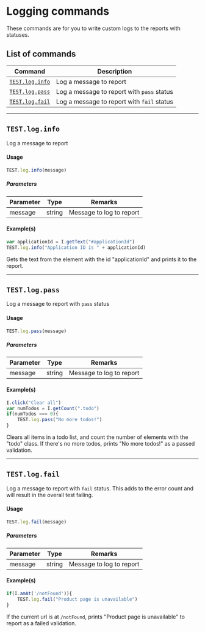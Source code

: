 # Logging commands

These commands are for you to write custom logs to the reports with statuses.

## List of commands

| Command | Description |
|---------|-------------|
| [`TEST.log.info`](logging.md#testloginfo) | Log a message to report |
| [`TEST.log.pass`](logging.md#testlogpass) | Log a message to report with `pass` status |
| [`TEST.log.fail`](logging.md#testlogfail) | Log a message to report with `fail` status |

---

## `TEST.log.info`

Log a message to report

#### Usage

```javascript
TEST.log.info(message)
```

##### Parameters

| Parameter | Type | Remarks|
|----------|------|--------|
| message | string | Message to log to report |

#### Example(s)

```javascript
var applicationId = I.getText("#applicationId")
TEST.log.info("Application ID is " + applicationId)
```

Gets the text from the element with the id "applicationId" and prints it to the report.

---

## `TEST.log.pass`

Log a message to report with `pass` status

#### Usage

```javascript
TEST.log.pass(message)
```

##### Parameters

| Parameter | Type | Remarks|
|----------|------|--------|
| message | string | Message to log to report |

#### Example(s)

```javascript
I.click("Clear all")
var numTodos = I.getCount(".todo")
if(numTodos === 0){
	TEST.log.pass("No more todos!")
}
```
Clears all items in a todo list, and count the number of elements with the "todo" class. If there's no more todos, prints "No more todos!" as a passed validation.

---

## `TEST.log.fail`

Log a message to report with `fail` status. This adds to the error count and will result in the overall test failing.

#### Usage

```javascript
TEST.log.fail(message)
```

##### Parameters

| Parameter | Type | Remarks|
|----------|------|--------|
| message | string | Message to log to report |

#### Example(s)

```javascript
if(I.amAt('/notFound')){
	TEST.log.fail("Product page is unavailable")
}
```

If the current url is at `/notFound`, prints "Product page is unavailable" to report as a failed validation.

